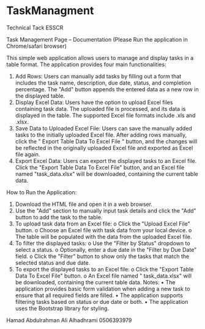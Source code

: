 # TaskManagment
Technical Tack ESSCR



Task Management Page – Documentation (Please Run the application in Chrome/safari browser)

This simple web application allows users to manage and display tasks in a table format. The application provides four main functionalities:

1.	Add Rows: Users can manually add tasks by filling out a form that includes the task name, description, due date, status, and completion percentage. The "Add" button appends the entered data as a new row in the displayed table.
2.	Display Excel Data: Users have the option to upload Excel files containing task data. The uploaded file is processed, and its data is displayed in the table. The supported Excel file formats include .xls and .xlsx.
3.	Save Data to Uploaded Excel File: Users can save the manually added tasks to the initially uploaded Excel file. After adding rows manually, click the " Export Table Data To Excel File " button, and the changes will be reflected in the originally uploaded Excel file and exported as Excel file again.
4.	Export Excel Data: Users can export the displayed tasks to an Excel file. Click the "Export Table Data To Excel File" button, and an Excel file named "task_data.xlsx" will be downloaded, containing the current table data.

How to Run the Application:
1.	Download the HTML file and open it in a web browser.
2.	Use the "Add" section to manually input task details and click the "Add" button to add the task to the table.
3.	To upload task data from an Excel file:
o	Click the "Upload Excel File" button.
o	Choose an Excel file with task data from your local device.
o	The table will be populated with the data from the uploaded Excel file.
4.	To filter the displayed tasks:
o	Use the "Filter by Status" dropdown to select a status.
o	Optionally, enter a due date in the "Filter by Due Date" field.
o	Click the "Filter" button to show only the tasks that match the selected status and due date.
5.	To export the displayed tasks to an Excel file:
o	Click the "Export Table Data To Excel File" button.
o	An Excel file named " task_data.xlsx"  will be downloaded, containing the current table data.
Notes:
•	The application provides basic form validation when adding a new task to ensure that all required fields are filled.
•	The application supports filtering tasks based on status or due date or both.
•	The application uses the Bootstrap library for styling.

Hamad Abdulrahman Ali Alhadhrami
0506393979
